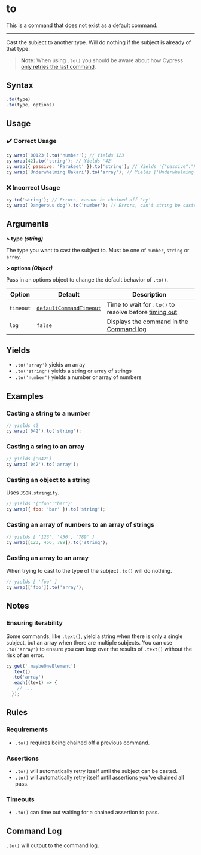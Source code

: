 # to

This is a command that does not exist as a default command.

---

Cast the subject to another type. Will do nothing if the subject is already of that type.

> **Note:** When using `.to()` you should be aware about how Cypress
> [only retries the last command](https://docs.cypress.io/guides/core-concepts/retry-ability.html#Only-the-last-command-is-retried).

## Syntax

```javascript
.to(type)
.to(type, options)
```

## Usage

### :heavy_check_mark: Correct Usage

```javascript
cy.wrap('00123').to('number'); // Yields 123
cy.wrap(42).to('string'); // Yields '42'
cy.wrap({ passive: 'Parakeet' }).to('string'); // Yields '{"passive":"Parakeet"}'
cy.wrap('Underwhelming Uakari').to('array'); // Yields ['Underwhelming Uakari']
```

### :x: Incorrect Usage

```javascript
cy.to('string'); // Errors, cannot be chained off 'cy'
cy.wrap('Dangerous dog').to('number'); // Errors, can't string be casted to number
```

## Arguments

**> type** **_(string)_**

The type you want to cast the subject to. Must be one of `number`, `string` or `array`.

**> options** **_(Object)_**

Pass in an options object to change the default behavior of `.to()`.

| Option    | Default                                                                                          | Description                                                                                                          |
| --------- | ------------------------------------------------------------------------------------------------ | -------------------------------------------------------------------------------------------------------------------- |
| `timeout` | [`defaultCommandTimeout`](https://docs.cypress.io/guides/references/configuration.html#Timeouts) | Time to wait for `.to()` to resolve before [timing out](https://docs.cypress.io/api/commands/then.html#Timeouts)     |
| `log`     | `false`                                                                                          | Displays the command in the [Command log](https://docs.cypress.io/guides/core-concepts/test-runner.html#Command-Log) |

## Yields

- `.to('array')` yields an array
- `.to('string')` yields a string or array of strings
- `.to('number')` yields a number or array of numbers

## Examples

### Casting a string to a number

```javascript
// yields 42
cy.wrap('042').to('string');
```

### Casting a sring to an array

```javascript
// yields ['042']
cy.wrap('042').to('array');
```

### Casting an object to a string

Uses `JSON.stringify`.

```javascript
// yields '{"foo":"bar"}'
cy.wrap({ foo: 'bar' }).to('string');
```

### Casting an array of numbers to an array of strings

```javascript
// yields [ '123', '456', '789' ]
cy.wrap([123, 456, 789]).to('string');
```

### Casting an array to an array

When trying to cast to the type of the subject `.to()` will do nothing.

```javascript
// yields [ 'foo' ]
cy.wrap(['foo']).to('array');
```

## Notes

### Ensuring iterability

Some commands, like `.text()`, yield a string when there is only a single subject, but an array when
there are multiple subjects. You can use `.to('array')` to ensure you can loop over the results of
`.text()` without the risk of an error.

```javascript
cy.get('.maybeOneElement')
  .text()
  .to('array')
  .each((text) => {
    // ...
  });
```

## Rules

### Requirements

- `.to()` requires being chained off a previous command.

### Assertions

- `.to()` will automatically retry itself until the subject can be casted.
- `.to()` will automatically retry itself until assertions you've chained all pass.

### Timeouts

- `.to()` can time out waiting for a chained assertion to pass.

## Command Log

`.to()` will output to the command log.
